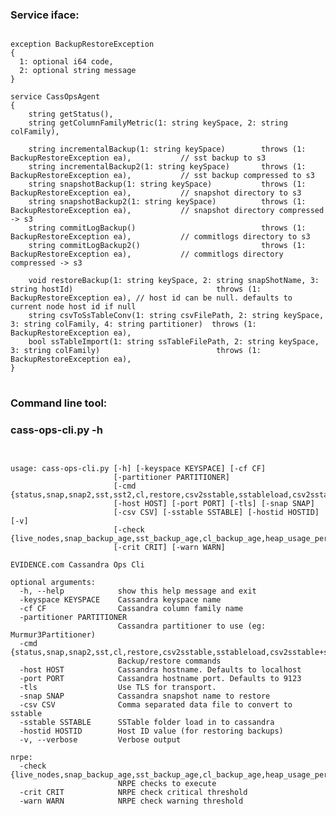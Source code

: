 ### Service iface:

<pre>
<code>
exception BackupRestoreException
{
  1: optional i64 code,
  2: optional string message
}

service CassOpsAgent
{
    string getStatus(),
    string getColumnFamilyMetric(1: string keySpace, 2: string colFamily),

    string incrementalBackup(1: string keySpace)        throws (1: BackupRestoreException ea),           // sst backup to s3
    string incrementalBackup2(1: string keySpace)       throws (1: BackupRestoreException ea),           // sst backup compressed to s3
    string snapshotBackup(1: string keySpace)           throws (1: BackupRestoreException ea),           // snapshot directory to s3
    string snapshotBackup2(1: string keySpace)          throws (1: BackupRestoreException ea),           // snapshot directory compressed -> s3
    string commitLogBackup()                            throws (1: BackupRestoreException ea),           // commitlogs directory to s3
    string commitLogBackup2()                           throws (1: BackupRestoreException ea),           // commitlogs directory compressed -> s3

    void restoreBackup(1: string keySpace, 2: string snapShotName, 3: string hostId)                                throws (1: BackupRestoreException ea), // host id can be null. defaults to current node host id if null
    string csvToSsTableConv(1: string csvFilePath, 2: string keySpace, 3: string colFamily, 4: string partitioner)  throws (1: BackupRestoreException ea),
    bool ssTableImport(1: string ssTableFilePath, 2: string keySpace, 3: string colFamily)                          throws (1: BackupRestoreException ea),
}
</code>
</pre>

### Command line tool:

### cass-ops-cli.py -h

<pre>
<code>

usage: cass-ops-cli.py [-h] [-keyspace KEYSPACE] [-cf CF]
                       [-partitioner PARTITIONER]
                       [-cmd {status,snap,snap2,sst,sst2,cl,restore,csv2sstable,sstableload,csv2sstable+sstableload,nrpe}]
                       [-host HOST] [-port PORT] [-tls] [-snap SNAP]
                       [-csv CSV] [-sstable SSTABLE] [-hostid HOSTID] [-v]
                       [-check {live_nodes,snap_backup_age,sst_backup_age,cl_backup_age,heap_usage_perc,write_latency,read_latency}]
                       [-crit CRIT] [-warn WARN]

EVIDENCE.com Cassandra Ops Cli

optional arguments:
  -h, --help            show this help message and exit
  -keyspace KEYSPACE    Cassandra keyspace name
  -cf CF                Cassandra column family name
  -partitioner PARTITIONER
                        Cassandra partitioner to use (eg: Murmur3Partitioner)
  -cmd {status,snap,snap2,sst,cl,restore,csv2sstable,sstableload,csv2sstable+sstableload,nrpe}
                        Backup/restore commands
  -host HOST            Cassandra hostname. Defaults to localhost
  -port PORT            Cassandra hostname port. Defaults to 9123
  -tls                  Use TLS for transport.
  -snap SNAP            Cassandra snapshot name to restore
  -csv CSV              Comma separated data file to convert to sstable
  -sstable SSTABLE      SSTable folder load in to cassandra
  -hostid HOSTID        Host ID value (for restoring backups)
  -v, --verbose         Verbose output

nrpe:
  -check {live_nodes,snap_backup_age,sst_backup_age,cl_backup_age,heap_usage_perc,write_latency,read_latency}
                        NRPE checks to execute
  -crit CRIT            NRPE check critical threshold
  -warn WARN            NRPE check warning threshold

</code>
</pre>